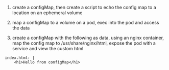 1. create a configMap, then create a script to echo the config map to a location on an ephemeral volume 

2. map a configMap to a volume on a pod, exec into the pod and access the data

3. create a configMap with the following as data, using an nginx container, map the config map to /usr/share/nginx/html, expose the pod with a service and view the custom html 

```
index.html: | 
    <h1>Hello from configMap</h1>
```